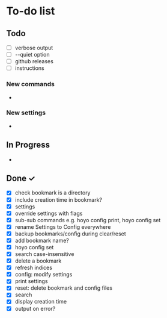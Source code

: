 # To-do list

## Todo

- [ ] verbose output
- [ ] --quiet option
- [ ] github releases
- [ ] instructions

### New commands

-

### New settings

-

## In Progress

- 

## Done ✓

- [x] check bookmark is a directory
- [x] include creation time in bookmark?
- [x] settings
- [x] override settings with flags
- [x] sub-sub commands e.g. hoyo config print, hoyo config set
- [x] rename Settings to Config everywhere
- [x] backup bookmarks/config during clear/reset
- [x] add bookmark name?
- [x] hoyo config set
- [x] search case-insensitive
- [x] delete a bookmark
- [x] refresh indices
- [x] config: modify settings
- [x] print settings
- [x] reset: delete bookmark and config files
- [x] search
- [x] display creation time
- [x] output on error?
